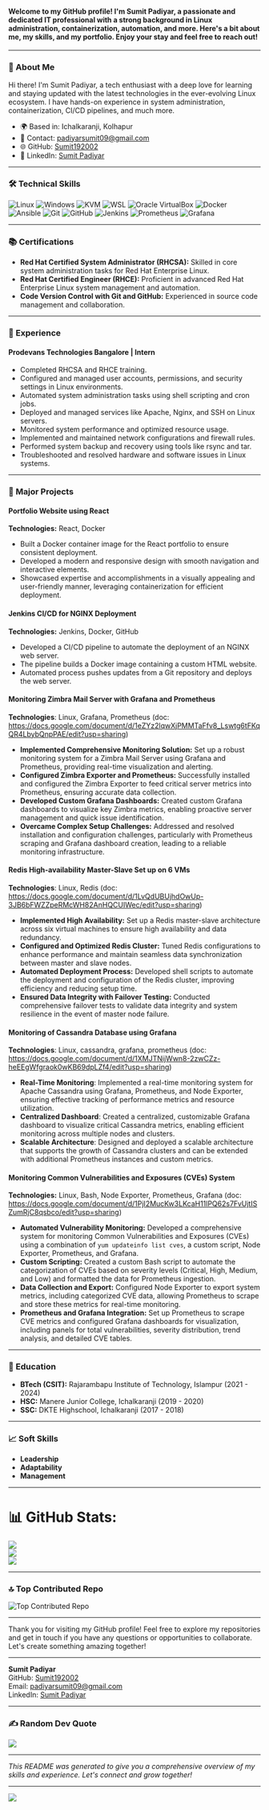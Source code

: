 

#### Welcome to my GitHub profile! I'm Sumit Padiyar, a passionate and dedicated IT professional with a strong background in Linux administration, containerization, automation, and more. Here's a bit about me, my skills, and my portfolio. Enjoy your stay and feel free to reach out!

---

### 👋 About Me

Hi there! I'm Sumit Padiyar, a tech enthusiast with a deep love for learning and staying updated with the latest technologies in the ever-evolving Linux ecosystem. I have hands-on experience in system administration, containerization, CI/CD pipelines, and much more.

- 🌍 Based in: Ichalkaranji, Kolhapur
- 📧 Contact: padiyarsumit09@gmail.com
- 🌐 GitHub: [Sumit192002](https://github.com/Sumit192002)
- 💼 LinkedIn: [Sumit Padiyar](https://www.linkedin.com/in/sumit-padiyar-15238823a/)

---

### 🛠️ Technical Skills

![Linux](https://img.shields.io/badge/Linux-FCC624?style=for-the-badge&logo=linux&logoColor=black)
![Windows](https://img.shields.io/badge/Windows-0078D6?style=for-the-badge&logo=windows&logoColor=white)
![KVM](https://img.shields.io/badge/KVM-000000?style=for-the-badge&logo=kvm&logoColor=white)
![WSL](https://img.shields.io/badge/WSL-4D4D4D?style=for-the-badge&logo=linux&logoColor=white)
![Oracle VirtualBox](https://img.shields.io/badge/Oracle%20VirtualBox-183A61?style=for-the-badge&logo=virtualbox&logoColor=white)
![Docker](https://img.shields.io/badge/Docker-2496ED?style=for-the-badge&logo=docker&logoColor=white)
![Ansible](https://img.shields.io/badge/Ansible-EE0000?style=for-the-badge&logo=ansible&logoColor=white)
![Git](https://img.shields.io/badge/Git-F05032?style=for-the-badge&logo=git&logoColor=white)
![GitHub](https://img.shields.io/badge/GitHub-181717?style=for-the-badge&logo=github&logoColor=white)
![Jenkins](https://img.shields.io/badge/Jenkins-D24939?style=for-the-badge&logo=jenkins&logoColor=white)
![Prometheus](https://img.shields.io/badge/Prometheus-E6522C?style=for-the-badge&logo=prometheus&logoColor=white)
![Grafana](https://img.shields.io/badge/Grafana-F46800?style=for-the-badge&logo=grafana&logoColor=white)





---

### 📚 Certifications

- **Red Hat Certified System Administrator (RHCSA):** Skilled in core system administration tasks for Red Hat Enterprise Linux.
- **Red Hat Certified Engineer (RHCE):** Proficient in advanced Red Hat Enterprise Linux system management and automation.
- **Code Version Control with Git and GitHub:** Experienced in source code management and collaboration.

---

### 💼 Experience

#### **Prodevans Technologies Bangalore | Intern**

- Completed RHCSA and RHCE training.
- Configured and managed user accounts, permissions, and security settings in Linux environments.
- Automated system administration tasks using shell scripting and cron jobs.
- Deployed and managed services like Apache, Nginx, and SSH on Linux servers.
- Monitored system performance and optimized resource usage.
- Implemented and maintained network configurations and firewall rules.
- Performed system backup and recovery using tools like rsync and tar.
- Troubleshooted and resolved hardware and software issues in Linux systems.



---

### 📂 Major Projects

#### **Portfolio Website using React**

**Technologies:** React, Docker
- Built a Docker container image for the React portfolio to ensure consistent deployment.
- Developed a modern and responsive design with smooth navigation and interactive elements.
- Showcased expertise and accomplishments in a visually appealing and user-friendly manner, leveraging containerization for efficient deployment.


#### **Jenkins CI/CD for NGINX Deployment**

**Technologies:** Jenkins, Docker, GitHub
- Developed a CI/CD pipeline to automate the deployment of an NGINX web server.
- The pipeline builds a Docker image containing a custom HTML website.
- Automated process pushes updates from a Git repository and deploys the web server.


#### **Monitoring Zimbra Mail Server with Grafana and Prometheus**

**Technologies**: Linux, Grafana, Prometheus
(doc: https://docs.google.com/document/d/1eZYz2lqwXjPMMTaFfv8_Lswtg6tFKqQR4LbybQnpPAE/edit?usp=sharing)

- **Implemented Comprehensive Monitoring Solution:** Set up a robust monitoring system for a Zimbra Mail Server using Grafana and Prometheus, providing real-time visualization and alerting.
- **Configured Zimbra Exporter and Prometheus:** Successfully installed and configured the Zimbra Exporter to feed critical server metrics into Prometheus, ensuring accurate data collection.
- **Developed Custom Grafana Dashboards:** Created custom Grafana dashboards to visualize key Zimbra metrics, enabling proactive server management and quick issue identification.
- **Overcame Complex Setup Challenges:** Addressed and resolved installation and configuration challenges, particularly with Prometheus scraping and Grafana dashboard creation, leading to a reliable monitoring infrastructure.

#### **Redis High-availability Master-Slave Set up on 6 VMs**
**Technologies**: Linux, Redis
(doc: https://docs.google.com/document/d/1LvQdUBUjhdOwUp-3JB6bFWZZpeRMcWH82AnHQCUIWec/edit?usp=sharing) 

- **Implemented High Availability:** Set up a Redis master-slave architecture across six virtual machines to ensure high availability and data redundancy.
- **Configured and Optimized Redis Cluster:** Tuned Redis configurations to enhance performance and maintain seamless data synchronization between master and slave nodes.
- **Automated Deployment Process:** Developed shell scripts to automate the deployment and configuration of the Redis cluster, improving efficiency and reducing setup time.
- **Ensured Data Integrity with Failover Testing:** Conducted comprehensive failover tests to validate data integrity and system resilience in the event of master node failure.

#### **Monitoring of Cassandra Database using Grafana**
**Technologies**: Linux, cassandra, grafana, prometheus
(doc: https://docs.google.com/document/d/1XMJTNijWwn8-2zwCZz-heEEgWfgraok0wKB69dpLZf4/edit?usp=sharing)

- **Real-Time Monitoring**: Implemented a real-time monitoring system for Apache Cassandra using Grafana, Prometheus, and Node Exporter, ensuring effective tracking of performance metrics and resource utilization.
- **Centralized Dashboard**: Created a centralized, customizable Grafana dashboard to visualize critical Cassandra metrics, enabling efficient monitoring across multiple nodes and clusters.
- **Scalable Architecture**: Designed and deployed a scalable architecture that supports the growth of Cassandra clusters and can be extended with additional Prometheus instances and custom metrics.

#### **Monitoring Common Vulnerabilities and Exposures (CVEs) System**
**Technologies:** Linux, Bash, Node Exporter, Prometheus, Grafana
(doc: https://docs.google.com/document/d/1PjI2MucKw3LKcaH11lPQ62s7FvUjtISZumRjC8qsbco/edit?usp=sharing)

- **Automated Vulnerability Monitoring:** Developed a comprehensive system for monitoring Common Vulnerabilities and Exposures (CVEs) using a combination of `yum updateinfo list cves`, a custom script, Node Exporter, Prometheus, and Grafana.
- **Custom Scripting:** Created a custom Bash script to automate the categorization of CVEs based on severity levels (Critical, High, Medium, and Low) and formatted the data for Prometheus ingestion.
- **Data Collection and Export:** Configured Node Exporter to export system metrics, including categorized CVE data, allowing Prometheus to scrape and store these metrics for real-time monitoring.
- **Prometheus and Grafana Integration:** Set up Prometheus to scrape CVE metrics and configured Grafana dashboards for visualization, including panels for total vulnerabilities, severity distribution, trend analysis, and detailed CVE tables.

---

### 📜 Education

- **BTech (CSIT):** Rajarambapu Institute of Technology, Islampur (2021 - 2024)
- **HSC:** Manere Junior College, Ichalkaranji (2019 - 2020)
- **SSC:** DKTE Highschool, Ichalkaranji (2017 - 2018)

---

### 📈 Soft Skills

- **Leadership**
- **Adaptability**
- **Management**

---

# 📊 GitHub Stats:
![](https://github-readme-stats.vercel.app/api?username=Sumit192002&theme=dark&hide_border=false&include_all_commits=false&count_private=false)<br/>
![](https://github-readme-streak-stats.herokuapp.com/?user=Sumit192002&theme=dark&hide_border=false)<br/>
![](https://github-readme-stats.vercel.app/api/top-langs/?username=Sumit192002&theme=dark&hide_border=false&include_all_commits=false&count_private=false&layout=compact)

---

### 🔝 Top Contributed Repo
![Top Contributed Repo](https://github-contributor-stats.vercel.app/api?username=Sumit192002&limit=5&theme=dracula&combine_all_yearly_contributions=true)


---

Thank you for visiting my GitHub profile! Feel free to explore my repositories and get in touch if you have any questions or opportunities to collaborate. Let's create something amazing together!


---

**Sumit Padiyar**  
GitHub: [Sumit192002](https://github.com/Sumit192002)  
Email: padiyarsumit09@gmail.com  
LinkedIn: [Sumit Padiyar](https://www.linkedin.com/in/sumit-padiyar-15238823a/)

---

### ✍️ Random Dev Quote
![](https://quotes-github-readme.vercel.app/api?type=horizontal&theme=merko)

---

*This README was generated to give you a comprehensive overview of my skills and experience. Let's connect and grow together!*

---
[![](https://visitcount.itsvg.in/api?id=Sumit192002&label=Profile%20Views&color=2&icon=6&pretty=false)](https://visitcount.itsvg.in)
